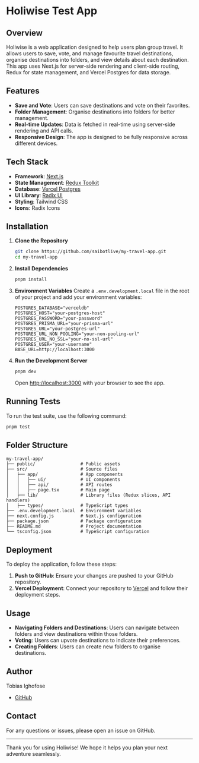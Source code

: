 # Holiwise Test App

## Overview

Holiwise is a web application designed to help users plan group travel. It allows users to save, vote, and manage favourite travel destinations, organise destinations into folders, and view details about each destination. This app uses Next.js for server-side rendering and client-side routing, Redux for state management, and Vercel Postgres for data storage.

## Features

- **Save and Vote**: Users can save destinations and vote on their favorites.
- **Folder Management**: Organise destinations into folders for better management.
- **Real-time Updates**: Data is fetched in real-time using server-side rendering and API calls.
- **Responsive Design**: The app is designed to be fully responsive across different devices.

## Tech Stack

- **Framework**: [Next.js](https://nextjs.org/)
- **State Management**: [Redux Toolkit](https://redux-toolkit.js.org/)
- **Database**: [Vercel Postgres](https://vercel.com/docs/storage/vercel-postgres)
- **UI Library**: [Radix UI](https://www.radix-ui.com/)
- **Styling**: Tailwind CSS
- **Icons**: Radix Icons

## Installation

1. **Clone the Repository**

   ```bash
   git clone https://github.com/saibotlive/my-travel-app.git
   cd my-travel-app
   ```

2. **Install Dependencies**

   ```bash
   pnpm install
   ```

3. **Environment Variables**
   Create a `.env.development.local` file in the root of your project and add your environment variables:

   ```env
   POSTGRES_DATABASE="verceldb"
   POSTGRES_HOST="your-postgres-host"
   POSTGRES_PASSWORD="your-password"
   POSTGRES_PRISMA_URL="your-prisma-url"
   POSTGRES_URL="your-postgres-url"
   POSTGRES_URL_NON_POOLING="your-non-pooling-url"
   POSTGRES_URL_NO_SSL="your-no-ssl-url"
   POSTGRES_USER="your-username"
   BASE_URL=http://localhost:3000
   ```

4. **Run the Development Server**
   ```bash
   pnpm dev
   ```
   Open [http://localhost:3000](http://localhost:3000) with your browser to see the app.

## Running Tests

To run the test suite, use the following command:

```bash
pnpm test
```

## Folder Structure

```
my-travel-app/
├── public/                 # Public assets
├── src/                    # Source files
│   ├── app/                # App components
│   │   ├── ui/             # UI components
│   │   ├── api/            # API routes
│   │   ├── page.tsx        # Main page
│   ├── lib/                # Library files (Redux slices, API handlers)
│   ├── types/              # TypeScript types
├── .env.development.local  # Environment variables
├── next.config.js          # Next.js configuration
├── package.json            # Package configuration
├── README.md               # Project documentation
└── tsconfig.json           # TypeScript configuration
```

## Deployment

To deploy the application, follow these steps:

1. **Push to GitHub**: Ensure your changes are pushed to your GitHub repository.
2. **Vercel Deployment**: Connect your repository to [Vercel](https://vercel.com/) and follow their deployment steps.

## Usage

- **Navigating Folders and Destinations**: Users can navigate between folders and view destinations within those folders.
- **Voting**: Users can upvote destinations to indicate their preferences.
- **Creating Folders**: Users can create new folders to organise destinations.

## Author

Tobias Ighofose

- [GitHub](https://github.com/saibotlive)

## Contact

For any questions or issues, please open an issue on GitHub.

---

Thank you for using Holiwise! We hope it helps you plan your next adventure seamlessly.

